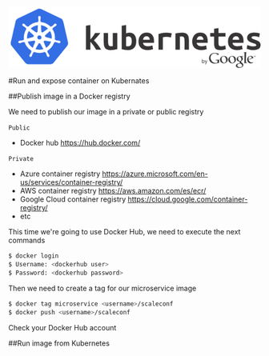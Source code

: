 ![scaleconf-deploying-microservices](kubernetes.png)


#Run and expose container on Kubernates

##Publish image in a Docker registry

We need to publish our image in a private or public registry

`Public`
* Docker hub https://hub.docker.com/

`Private`
* Azure container registry https://azure.microsoft.com/en-us/services/container-registry/
* AWS container registry https://aws.amazon.com/es/ecr/
* Google Cloud container registry https://cloud.google.com/container-registry/
* etc 

This time we're going to use Docker Hub, we need to execute the next commands

```sh
$ docker login
$ Username: <dockerhub user>
$ Password: <dockerhub password>
```

Then we need to create a tag for our microservice image

```sh
$ docker tag microservice <username>/scaleconf
$ docker push <username>/scaleconf
```
Check your Docker Hub account 


##Run image from Kubernetes




